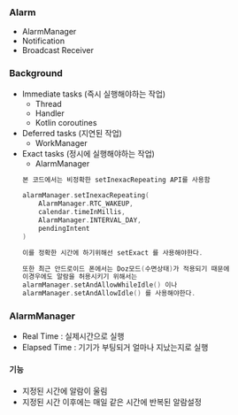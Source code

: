 ### Alarm
+ AlarmManager
+ Notification
+ Broadcast Receiver

### Background
+ Immediate tasks (즉시 실행해야하는 작업)
  - Thread
  - Handler
  - Kotlin coroutines  
+ Deferred tasks (지연된 작업)
  - WorkManager  
+ Exact tasks (정시에 실행해야하는 작업)
  - AlarmManager
  ```KOTLIN
  본 코드에서는 비정확한 setInexacRepeating API를 사용함

  alarmManager.setInexacRepeating(
      AlarmManager.RTC_WAKEUP,
      calendar.timeInMillis,
      AlarmManager.INTERVAL_DAY,
      pendingIntent
  )

  이를 정확한 시간에 하기위해선 setExact 를 사용해야한다.

  또한 최근 안드로이드 폰에서는 Doz모드(수면상태)가 적용되기 때문에
  이경우에도 알람을 허용시키기 위해서는 
  alarmManager.setAndAllowWhileIdle() 이나 
  alarmManager.setAndAllowIdle() 를 사용해야한다.
  ```
### AlarmManager
+ Real Time : 실제시간으로 실행
+ Elapsed Time : 기기가 부팅되거 얼마나 지났는지로 실행

#### 기능
+ 지정된 시간에 알람이 울림
+ 지정된 시간 이후에는 매일 같은 시간에 반복된 알람설정
